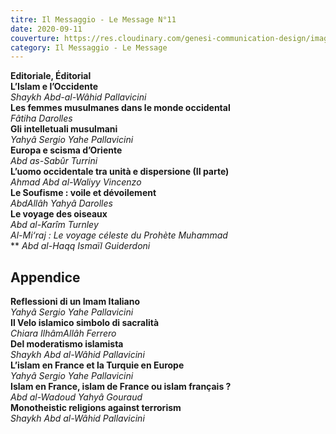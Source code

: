 ```yaml
---
titre: Il Messaggio - Le Message N°11
date: 2020-09-11
couverture: https://res.cloudinary.com/genesi-communication-design/image/upload/v1606125410/ihei/couvertures/messaggio-11_symrpq.jpg
category: Il Messaggio - Le Message
---
```

**Editoriale, Éditorial</br>
L’Islam e l’Occidente</br>**
*Shaykh Abd-al-Wâhid Pallavicini*</br>
**Les femmes musulmanes dans le monde occidental</br>**
*Fâtiha Darolles</br>*
**Gli intelletuali musulmani</br>**
*Yahyâ Sergio Yahe Pallavicini*</br>
**Europa e scisma d’Oriente</br>**
*Abd as-Sabûr Turrini*</br>
**L’uomo occidentale tra unità e dispersione (II parte)</br>**
*Ahmad Abd al-Waliyy Vincenzo*</br>
**Le Soufisme&nbsp;: voile et dévoilement</br>**
*AbdAllâh Yahyâ Darolles*</br>
**Le voyage des oiseaux</br>**
*Abd al-Karîm Turnley*</br>
**Al-Mi‘raj&nbsp;: Le voyage céleste du Prohète Muhammad*</br>***
*Abd al-Haqq Ismaïl Guiderdoni</br>*

## Appendice</br>

**Reflessioni di un Imam Italiano**</br>
*Yahyâ Sergio Yahe Pallavicini*</br>
**Il Velo islamico simbolo di sacralità**</br>
*Chiara IlhâmAllâh Ferrero*</br>
**Del moderatismo islamista**</br>
*Shaykh Abd al-Wâhid Pallavicini*</br>
**L’islam en France et la Turquie en Europe**</br>
*Yahyâ Sergio Yahe Pallavicini*</br>
**Islam en France, islam de France ou islam français&nbsp;?**</br>
*Abd al-Wadoud Yahyâ Gouraud*</br>
**Monotheistic religions against terrorism**</br>
*Shaykh Abd al-Wâhid Pallavicini*</br>